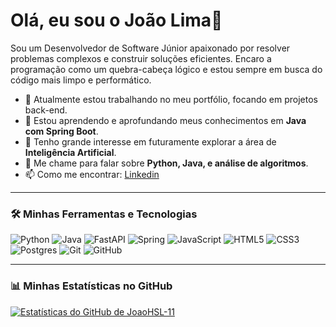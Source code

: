 # Olá, eu sou o João Lima👋

Sou um Desenvolvedor de Software Júnior apaixonado por resolver problemas complexos e construir soluções eficientes. Encaro a programação como um quebra-cabeça lógico e estou sempre em busca do código mais limpo e performático.

- 🔭 Atualmente estou trabalhando no meu portfólio, focando em projetos back-end.
- 🌱 Estou aprendendo e aprofundando meus conhecimentos em **Java com Spring Boot**.
- 🤔 Tenho grande interesse em futuramente explorar a área de **Inteligência Artificial**.
- 💬 Me chame para falar sobre **Python, Java, e análise de algoritmos**.
- 📫 Como me encontrar: [Linkedin](https://www.linkedin.com/in/limajoaohs/)

---

### 🛠️ Minhas Ferramentas e Tecnologias

![Python](https://img.shields.io/badge/python-3670A0?style=for-the-badge&logo=python&logoColor=ffdd54)
![Java](https://img.shields.io/badge/java-%23ED8B00.svg?style=for-the-badge&logo=openjdk&logoColor=white)
![FastAPI](https://img.shields.io/badge/FastAPI-005571?style=for-the-badge&logo=fastapi)
![Spring](https://img.shields.io/badge/spring-%236DB33F.svg?style=for-the-badge&logo=spring&logoColor=white)
![JavaScript](https://img.shields.io/badge/javascript-%23323330.svg?style=for-the-badge&logo=javascript&logoColor=%23F7DF1E)
![HTML5](https://img.shields.io/badge/html5-%23E34F26.svg?style=for-the-badge&logo=html5&logoColor=white)
![CSS3](https://img.shields.io/badge/css3-%231572B6.svg?style=for-the-badge&logo=css3&logoColor=white)
![Postgres](https://img.shields.io/badge/postgres-%23316192.svg?style=for-the-badge&logo=postgresql&logoColor=white)
![Git](https://img.shields.io/badge/git-%23F05033.svg?style=for-the-badge&logo=git&logoColor=white)
![GitHub](https://img.shields.io/badge/github-%23121011.svg?style=for-the-badge&logo=github&logoColor=white)

---

### 📊 Minhas Estatísticas no GitHub

[![Estatísticas do GitHub de JoaoHSL-11](https://github-readme-stats.vercel.app/api?username=JoaoHSL-11&show_icons=true&theme=dracula&include_all_commits=true&count_private=true)](https://github.com/anuraghazra/github-readme-stats)
